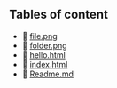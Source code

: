 ## Tables of content
- 🤣 [file.png](./file.png)
- 🤣 [folder.png](./folder.png)
- 🤣 [hello.html](./hello.html)
- 🤣 [index.html](./index.html)
- 🤣 [Readme.md](./Readme.md)
